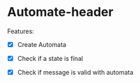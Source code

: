 # Automate-header

Features:
- [x] Create Automata
- [x] Check if a state is final
- [x] Check if message is valid with automata


